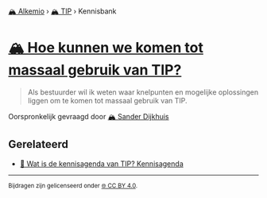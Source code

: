 [🏔️ Alkemio](https://welcome.alkem.io/) › [🏔️ TIP](https://alkem.io/tip/dashboard) › Kennisbank
# [🏔️ Hoe kunnen we komen tot massaal gebruik van TIP?](https://alkem.io/tip/collaboration/hoekunnenwekomen-4535)
>Als bestuurder wil ik weten waar knelpunten en mogelijke oplossingen liggen om te komen tot massaal gebruik van TIP.

Oorspronkelijk gevraagd door [🏔️ Sander Dijkhuis](https://alkem.io/user/sander-dijkhuis-3912)
## Gerelateerd
- [📌 Wat is de kennisagenda van TIP? Kennisagenda](watisdekennisagen-9941.md#kennisagenda-5711)
* * *
<small>Bijdragen zijn gelicenseerd onder [🌐 CC BY 4.0](https://creativecommons.org/licenses/by/4.0/deed.nl).</small>
